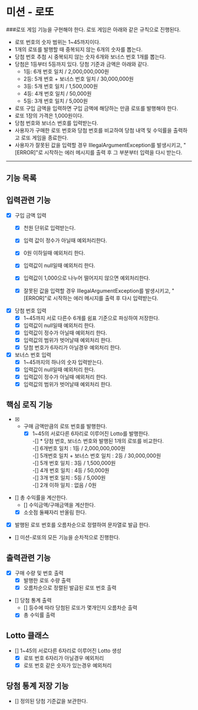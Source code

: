 미션 - 로또
==========

###로또 게임 기능을 구현해야 한다. 로또 게임은 아래와 같은 규칙으로 진행된다.

* 로또 번호의 숫자 범위는 1~45까지이다.
* 1개의 로또를 발행할 때 중복되지 않는 6개의 숫자를 뽑는다.
* 당첨 번호 추첨 시 중복되지 않는 숫자 6개와 보너스 번호 1개를 뽑는다.
* 당첨은 1등부터 5등까지 있다. 당첨 기준과 금액은 아래와 같다.
    - 1등: 6개 번호 일치 / 2,000,000,000원
    - 2등: 5개 번호 + 보너스 번호 일치 / 30,000,000원
    - 3등: 5개 번호 일치 / 1,500,000원
    - 4등: 4개 번호 일치 / 50,000원
    - 5등: 3개 번호 일치 / 5,000원
* 로또 구입 금액을 입력하면 구입 금액에 해당하는 만큼 로또를 발행해야 한다.
* 로또 1장의 가격은 1,000원이다.
* 당첨 번호와 보너스 번호를 입력받는다.
* 사용자가 구매한 로또 번호와 당첨 번호를 비교하여 당첨 내역 및 수익률을 출력하고 로또 게임을 종료한다.
* 사용자가 잘못된 값을 입력할 경우 IllegalArgumentException를 발생시키고, "[ERROR]"로 시작하는 에러 메시지를 출력 후 그 부분부터 입력을 다시 받는다.
    
***

기능 목록
---------

## 입력관련 기능  
* [x] 구입 금액 입력   
  - [x] 천원 단위로 입력받는다.   
  - [x] 입력 값이 정수가 아닐때 예외처리한다.   
  - [x] 0원 이하일때 예외처리 한다.   
  - [x] 입력값이 null일때 예외처리 한다.   
  - [x] 입력값이 1,000으로 나누어 떨어지지 않으면 예외처리한다.
  - [x] 잘못된 값을 입력할 경우 IllegalArgumentException를 발생시키고, "[ERROR]"로 시작하는 에러 메시지를 출력 후 다시 입력받는다.

  
* [x]  당첨 번호 입력
    - [x] 1~45까지 서로 다른수 6개를 쉼표 기준으로 파싱하여 저장한다.  
    - [x] 입력값이 null일때 예외처리 한다.
    - [x] 입력값이 정수가 아닐때 예외처리 한다.
    - [x] 입력값의 범위가 벗어날때 예외처리 한다.
    - [x] 당첨 번호가 6자리가 아닐경우 예외처리 한다.

* [x] 보너스 번호 입력      
  - [x] 1~45까지의 하나의 숫자 입력받는다.    
  - [x] 입력값이 null일때 예외처리 한다.   
  - [x] 입력값이 정수가 아닐때 예외처리 한다.   
  - [x] 입력값의 범위가 벗어날때 예외처리 한다.   

## 핵심 로직 기능
-[x] * 구매 금액만큼의 로또 번호를 발행한다.
    -[x] 1~45의 서로다른 6자리로 이루어진 Lotto를 발행한다.   
-[] * 당첨 번호, 보너스 번호와 발행된 1개의 로또를 비교한다.   
    -[] 6개번호 일치 : 1등 / 2,000,000,000원    
    -[] 5개번호 일치 + 보너스 번호 일치 : 2등 /  30,000,000원   
    -[] 5개 번호 일치 : 3등 / 1,500,000원   
    -[] 4개 번호 일치 : 4등 / 50,000원   
    -[] 3개 번호 일치 : 5등 / 5,000원   
    -[] 2개 이하 일치 : 없음 / 0원   
* [] 총 수익률을 계산한다. 
    - [] 수익금액/구매금액을 계산한다.
    - [x] 소숫점 둘째자리 반올림 한다.
* [x] 발행된 로또 번호를 오름차순으로 정렬하여 문자열로 발급 한다.
* [] 미션-로또의 모든 기능을 순차적으로 진행한다.


## 출력관련 기능
* [x] 구매 수량 및 번호 출력 
  -[x] 발행한 로또 수량 출력 
  -[x] 오름차순으로 정렬된 발급된 로또 번호 출력

* [] 당첨 통계 출력 
  * [] 등수에 따라 당첨된 로또가 몇개인지 오름차순 출력   
  * [x] 총 수익률 출력  

## Lotto 클래스
* [] 1~45의 서로다른 6자리로 이루어진 Lotto 생성
    -[x] 로또 번호 6자리가 아닐경우 예외처리
    -[x] 로또 번호 같은 숫자가 있는경우 예외처리

## 당첨 통계 저장 기능
* [] 정의된 당첨 기준값을 보관한다.